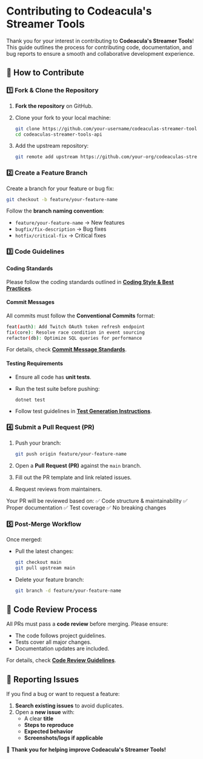 # Contributing to Codeacula's Streamer Tools

Thank you for your interest in contributing to **Codeacula's Streamer Tools**! This guide outlines the process for contributing code, documentation, and bug reports to ensure a smooth and collaborative development experience.

## 🚀 How to Contribute

### **1️⃣ Fork & Clone the Repository**

1. **Fork the repository** on GitHub.
2. Clone your fork to your local machine:

   ```sh
   git clone https://github.com/your-username/codeaculas-streamer-tools-api.git
   cd codeaculas-streamer-tools-api
   ```

3. Add the upstream repository:

   ```sh
   git remote add upstream https://github.com/your-org/codeaculas-streamer-tools-api.git
   ```

### **2️⃣ Create a Feature Branch**

Create a branch for your feature or bug fix:

```sh
git checkout -b feature/your-feature-name
```

Follow the **branch naming convention**:

- `feature/your-feature-name` → New features
- `bugfix/fix-description` → Bug fixes
- `hotfix/critical-fix` → Critical fixes

### **3️⃣ Code Guidelines**

#### **Coding Standards**

Please follow the coding standards outlined in [**Coding Style & Best Practices**](./docs/CODING_STYLE.md).

#### **Commit Messages**

All commits must follow the **Conventional Commits** format:

```sh
feat(auth): Add Twitch OAuth token refresh endpoint
fix(core): Resolve race condition in event sourcing
refactor(db): Optimize SQL queries for performance
```

For details, check [**Commit Message Standards**](./docs/COMMIT_GUIDELINES.md).

#### **Testing Requirements**

- Ensure all code has **unit tests**.
- Run the test suite before pushing:

  ```sh
  dotnet test
  ```

- Follow test guidelines in [**Test Generation Instructions**](./docs/TESTING.md).

### **4️⃣ Submit a Pull Request (PR)**

1. Push your branch:

   ```sh
   git push origin feature/your-feature-name
   ```

2. Open a **Pull Request (PR)** against the `main` branch.
3. Fill out the PR template and link related issues.
4. Request reviews from maintainers.

Your PR will be reviewed based on:
✅ Code structure & maintainability
✅ Proper documentation
✅ Test coverage
✅ No breaking changes

### **5️⃣ Post-Merge Workflow**

Once merged:

- Pull the latest changes:

  ```sh
  git checkout main
  git pull upstream main
  ```

- Delete your feature branch:

  ```sh
  git branch -d feature/your-feature-name
  ```

## 🤝 Code Review Process

All PRs must pass a **code review** before merging. Please ensure:

- The code follows project guidelines.
- Tests cover all major changes.
- Documentation updates are included.

For details, check [**Code Review Guidelines**](./docs/CODE_REVIEW.md).

## 🐛 Reporting Issues

If you find a bug or want to request a feature:

1. **Search existing issues** to avoid duplicates.
2. Open a **new issue** with:
   - A clear **title**
   - **Steps to reproduce**
   - **Expected behavior**
   - **Screenshots/logs if applicable**

🚀 **Thank you for helping improve Codeacula's Streamer Tools!**
